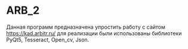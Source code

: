 # ARB_2
Данная программ предназначена упростить работу с сайтом https://kad.arbitr.ru/
для реализации были использованы библиотеки PyQt5, Tesseract, Open_cv, Json.
